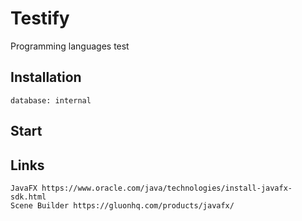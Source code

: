 # Testify
Programming languages test
## Installation
```
database: internal
```
## Start

## Links
```
JavaFX https://www.oracle.com/java/technologies/install-javafx-sdk.html
Scene Builder https://gluonhq.com/products/javafx/
